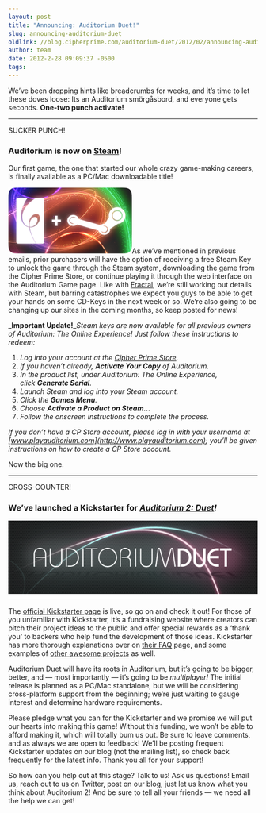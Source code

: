 ```yaml
---
layout: post
title: "Announcing: Auditorium Duet!"
slug: announcing-auditorium-duet
oldlink: //blog.cipherprime.com/auditorium-duet/2012/02/announcing-auditorium-duet
author: team
date: 2012-2-28 09:09:37 -0500
tags: 
---
```


We’ve been dropping hints like breadcrumbs for weeks, and it’s time to let these doves loose: Its an Auditorium smörgåsbord, and everyone gets seconds. **One-two punch activate!**

* * *

SUCKER PUNCH!

### Auditorium is now on [Steam](http://store.steampowered.com/app/205870/)!

Our first game, the one that started our whole crazy game-making careers, is finally available as a PC/Mac downloadable title!

![Auditorium Standalone Graphic](/img/blog/auditorium_blogpost_sqr_logosOnly.png "Auditorium Standalone Graphic")As we’ve mentioned in previous emails, prior purchasers will have the option of receiving a free Steam Key to unlock the game through the Steam system, downloading the game from the Cipher Prime Store, or continue playing it through the web interface on the Auditorium Game page. Like with [Fractal](http://www.cipherprime.com/2011/12/steam-codes-for-fractal-owners/), we’re still working out details with Steam, but barring catastrophes we expect you guys to be able to get your hands on some CD-Keys in the next week or so. We’re also going to be changing up our sites in the coming months, so keep posted for news!

_**Important Update!**__Steam keys are now available for all previous owners of Auditorium: The Online Experience! Just follow these instructions to redeem:_

1.  _Log into your account at the [Cipher Prime Store](https://store.cipherprime.com/)._
2.  _If you haven’t already, **Activate Your Copy** of _Auditorium_._
3.  _In the product list, under Auditorium: The Online Experience, click **Generate Serial**._
4.  _Launch Steam and log into your Steam account._
5.  _Click the **Games Menu**._
6.  _Choose **Activate a Product on Steam…**_
7.  _Follow the onscreen instructions to complete the process._

_If you don’t have a CP Store account, please log in with your username at [www.playauditorium.com](http://www.playauditorium.com); you’ll be given instructions on how to create a CP Store account._

Now the big one.

* * *

CROSS-COUNTER!

### We’ve launched a Kickstarter for _[Auditorium 2: Duet](http://www.cipherprime.com/kickstarter)!_

[![](/img/blog/kickstater_page_logo.png "kickstater_page_logo")](/img/blog/kickstater_page_logo.png)

The [official Kickstarter page](http://www.kickstarter.com/projects/761471459/auditorium-2-duet) is live, so go on and check it out! For those of you unfamiliar with Kickstarter, it’s a fundraising website where creators can pitch their project ideas to the public and offer special rewards as a ‘thank you’ to backers who help fund the development of those ideas. Kickstarter has more thorough explanations over on [their FAQ](http://www.kickstarter.com/help/faq/kickstarter%20basics#HowItWork) page, and some examples of [other awesome projects](http://www.kickstarter.com/discover/most-funded) as well.

Auditorium Duet will have its roots in Auditorium, but it’s going to be bigger, better, and — most importantly — it’s going to be _multiplayer!_ The initial release is planned as a PC/Mac standalone, but we will be considering cross-platform support from the beginning; we’re just waiting to gauge interest and determine hardware requirements.

Please pledge what you can for the Kickstarter and we promise we will put our hearts into making this game! Without this funding, we won’t be able to afford making it, which will totally bum us out. Be sure to leave comments, and as always we are open to feedback! We’ll be posting frequent Kickstarter updates on our blog (not the mailing list), so check back frequently for the latest info. Thank you all for your support!

So how can you help out at this stage? Talk to us! Ask us questions! Email us, reach out to us on Twitter, post on our blog, just let us know what you think about Auditorium 2! And be sure to tell all your friends — we need all the help we can get!
